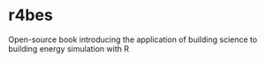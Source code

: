 # r4bes
Open-source book introducing the application of building science to building energy simulation with R
